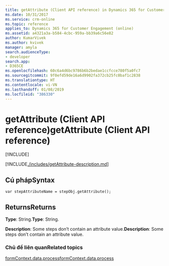 ```yaml
---
title: getAttribute (Client API reference) in Dynamics 365 for Customer Engagement| MicrosoftDocs
ms.date: 10/31/2017
ms.service: crm-online
ms.topic: reference
applies_to: Dynamics 365 for Customer Engagement (online)
ms.assetid: a4321a3a-b584-4cbc-959a-bb39a6c56e82
author: KumarVivek
ms.author: kvivek
manager: amyla
search.audienceType:
- developer
search.app:
- D365CE
ms.openlocfilehash: 60c6a4d6bc9786b6b2bedae1ccfcce780f5a0fc7
ms.sourcegitcommit: 9f0efd59de16a6d9902fa372cb25fc0baf1c2838
ms.translationtype: HT
ms.contentlocale: vi-VN
ms.lasthandoff: 01/08/2019
ms.locfileid: "386330"
---
```

# <a name="getattribute-client-api-reference"></a><span data-ttu-id="17281-102">getAttribute (Client API reference)</span><span class="sxs-lookup"><span data-stu-id="17281-102">getAttribute (Client API reference)</span></span>

[!INCLUDE[](../../../../../includes/cc_applies_to_update_9_0_0.md)]

[!INCLUDE[./includes/getAttribute-description.md](./includes/getAttribute-description.md)]

## <a name="syntax"></a><span data-ttu-id="17281-103">Cú pháp</span><span class="sxs-lookup"><span data-stu-id="17281-103">Syntax</span></span>

`var stepAttributeName = stepObj.getAttribute();`

## <a name="returns"></a><span data-ttu-id="17281-104">Returns</span><span class="sxs-lookup"><span data-stu-id="17281-104">Returns</span></span>

<span data-ttu-id="17281-105">**Type**: String.</span><span class="sxs-lookup"><span data-stu-id="17281-105">**Type**: String.</span></span> 

<span data-ttu-id="17281-106">**Description**: Some steps don’t contain an attribute value.</span><span class="sxs-lookup"><span data-stu-id="17281-106">**Description**: Some steps don’t contain an attribute value.</span></span>

### <a name="related-topics"></a><span data-ttu-id="17281-107">Chủ đề liên quan</span><span class="sxs-lookup"><span data-stu-id="17281-107">Related topics</span></span>

[<span data-ttu-id="17281-108">formContext.data.process</span><span class="sxs-lookup"><span data-stu-id="17281-108">formContext.data.process</span></span>](../../formContext-data-process.md)
 


